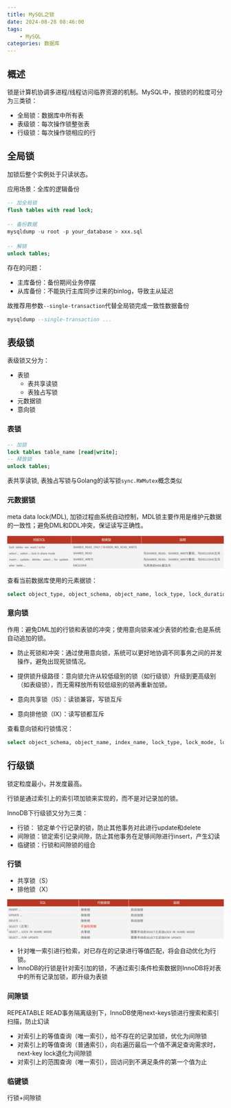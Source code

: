```yaml
---
title: MySQL之锁
date: 2024-08-28 08:46:00
tags: 
    - MySQL
categories: 数据库
---
```


## 概述

锁是计算机协调多进程/线程访问临界资源的机制。MySQL中，按锁的的粒度可分为三类锁：

- 全局锁：数据库中所有表
- 表级锁：每次操作锁整张表
- 行级锁：每次操作锁相应的行

## 全局锁

加锁后整个实例处于只读状态。

应用场景：全库的逻辑备份

```sql
-- 加全局锁
flush tables with read lock;

-- 备份数据
mysqldump -u root -p your_database > xxx.sql

-- 解锁
unlock tables;
```

存在的问题：

- 主库备份：备份期间业务停摆
- 从库备份：不能执行主库同步过来的binlog，导致主从延迟

故推荐用参数`--single-transaction`代替全局锁完成一致性数据备份

```sql
mysqldump --single-transaction ...
```

## 表级锁

表级锁又分为：

- 表锁
  - 表共享读锁
  - 表独占写锁
- 元数据锁
- 意向锁

### 表锁

```sql
-- 加锁
lock tables table_name [read|write];
-- 释放锁
unlock tables;
```

表共享读锁, 表独占写锁与Golang的读写锁`sync.RWMutex`概念类似

### 元数据锁

meta data lock(MDL), 加锁过程由系统自动控制，MDL锁主要作用是维护元数据的一致性；避免DML和DDL冲突，保证读写正确性。

![image-20240828090653972](./pics/image-20240828090653972.png)

查看当前数据库使用的元素据锁：

```sql
select object_type, object_schema, object_name, lock_type, lock_duration from performance_schema.metadata_locks;
```

### 意向锁

作用：避免DML加的行锁和表锁的冲突；使用意向锁来减少表锁的检查;也是系统自动追加的锁。

- 防止死锁和冲突：通过使用意向锁，系统可以更好地协调不同事务之间的并发操作，避免出现死锁情况。
- 提供锁升级路径：意向锁允许从较低级别的锁（如行级锁）升级到更高级别（如表级锁），而无需释放所有较低级别的锁再重新加锁。

- 意向共享锁（IS）：读锁兼容，写锁互斥
- 意向排他锁（IX）：读写锁都互斥

查看意向锁和行锁情况：

```sql
select object_schema, object_name, index_name, lock_type, lock_mode, lock_data from performance_schema.data_locks;
```

## 行级锁

锁定粒度最小，并发度最高。

行锁是通过索引上的索引项加锁来实现的，而不是对记录加的锁。

InnoDB下行级锁又分为三类：

- 行锁： 锁定单个行记录的锁，防止其他事务对此进行update和delete
- 间隙锁：锁定索引记录间隙，防止其他事务在足够间隙进行insert，产生幻读
- 临键锁：行锁和间隙锁的组合

### 行锁

- 共享锁（S）
- 排他锁（X）

![image-20240828093124913](./pics/image-20240828093124913.png)

- 针对唯一索引进行检索，对已存在的记录进行等值匹配，将会自动优化为行锁。
- InnoDB的行锁是针对索引加的锁，不通过索引条件检索数据则InnoDB将对表中的所有记录加锁，即升级为表锁

### 间隙锁

REPEATABLE READ事务隔离级别下，InnoDB使用next-keys锁进行搜索和索引扫描，防止幻读

- 对索引上的等值查询（唯一索引），给不存在的记录加锁，优化为间隙锁
- 对索引上的等值查询（普通索引），向右遍历最后一个值不满足查询需求时，next-key lock退化为间隙锁
- 对索引上的范围查询（唯一索引），回访问到不满足条件的第一个值为止

### 临键锁

行锁+间隙锁